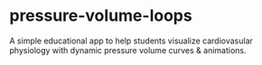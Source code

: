 # pressure-volume-loops

A simple educational app to help students visualize cardiovasular physiology with dynamic pressure volume curves & animations.

